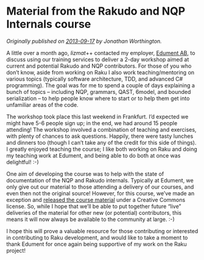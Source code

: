 # Material from the Rakudo and NQP Internals course
    
*Originally published on [2013-09-17](https://6guts.wordpress.com/2013/09/17/material-from-the-rakudo-and-nqp-internals-course/) by Jonathan Worthington.*

A little over a month ago, *lizmat*++ contacted my employer, [Edument AB](http://edument.se/), to discuss using our training services to deliver a 2-day workshop aimed at current and potential Rakudo and NQP contributors. For those of you who don’t know, aside from working on Raku I also work teaching/mentoring on various topics (typically software architecture, TDD, and advanced C# programming). The goal was for me to spend a couple of days explaining a bunch of topics – including NQP, grammars, QAST, 6model, and bounded serialization – to help people know where to start or to help them get into unfamiliar areas of the code.

The workshop took place this last weekend in Frankfurt. I’d expected we might have 5-6 people sign up; in the end, we had around 15 people attending! The workshop involved a combination of teaching and exercises, with plenty of chances to ask questions. Happily, there were tasty lunches and dinners too (though I can’t take any of the credit for this side of things). I greatly enjoyed teaching the course; I like both working on Raku and doing my teaching work at Edument, and being able to do both at once was delightful! :-)

One aim of developing the course was to help with the state of documentation of the NQP and Rakudo internals. Typically at Edument, we only give out our material to those attending a delivery of our courses, and even then not the original source! However, for this course, we’ve made an exception and [released the course material](https://github.com/edumentab/rakudo-and-nqp-internals-course) under a Creative Commons license. So, while I hope that we’ll be able to put together future “live” deliveries of the material for other new (or potential) contributors, this means it will now always be available to the community at large. :-)

I hope this will prove a valuable resource for those contributing or interested in contributing to Raku development, and would like to take a moment to thank Edument for once again being supportive of my work on the Raku project!
